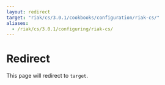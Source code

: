 ```yaml
---
layout: redirect
target: "riak/cs/3.0.1/cookbooks/configuration/riak-cs/"
aliases:
  - /riak/cs/3.0.1/configuring/riak-cs/
---
```


# Redirect

This page will redirect to `target`.
